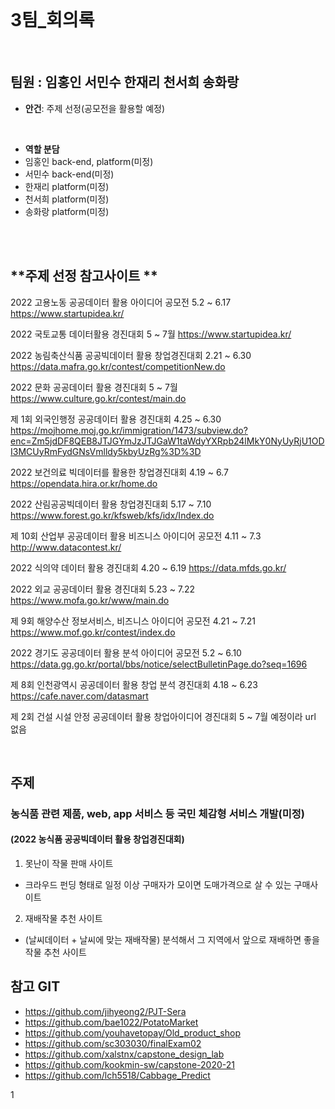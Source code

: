 <br>

# 3팀_회의록 #

<br>

## **팀원 : 임홍인 서민수 한재리 천서희 송화랑**
+ **안건**: 주제 선정(공모전을 활용할 예정)
<br>

+ **역할 분담**
+ 임홍인 back-end, platform(미정)
+ 서민수 back-end(미정)
+ 한재리 platform(미정)
+ 천서희 platform(미정)
+ 송화랑 platform(미정)
<br>


<br>

## **주제 선정 참고사이트 **
2022 고용노동 공공데이터 활용 아이디어 공모전 5.2 ~ 6.17
https://www.startupidea.kr/

2022 국토교통 데이터활용 경진대회 5 ~ 7월
https://www.startupidea.kr/

2022 농림축산식품 공공빅데이터 활용 창업경진대회 2.21 ~ 6.30
https://data.mafra.go.kr/contest/competitionNew.do

2022 문화 공공데이터 활용 경진대회 5 ~ 7월
https://www.culture.go.kr/contest/main.do

제 1회 외국인행정 공공데이터 활용 경진대회 4.25 ~ 6.30
https://mojhome.moj.go.kr/immigration/1473/subview.do?enc=Zm5jdDF8QEB8JTJGYmJzJTJGaW1taWdyYXRpb24lMkY0NyUyRjU1ODI3MCUyRmFydGNsVmlldy5kbyUzRg%3D%3D

2022 보건의료 빅데이터를 활용한 창업경진대회 4.19 ~ 6.7
https://opendata.hira.or.kr/home.do

2022 산림공공빅데이터 활용 창업경진대회 5.17 ~ 7.10
https://www.forest.go.kr/kfsweb/kfs/idx/Index.do

제 10회 산업부 공공데이터 활용 비즈니스 아이디어 공모전 4.11 ~ 7.3
http://www.datacontest.kr/

2022 식의약 데이터 활용 경진대회 4.20 ~ 6.19
https://data.mfds.go.kr/

2022 외교 공공데이터 활용 경진대회 5.23 ~ 7.22
https://www.mofa.go.kr/www/main.do

제 9회 해양수산 정보서비스, 비즈니스 아이디어 공모전 4.21 ~ 7.21
https://www.mof.go.kr/contest/index.do

2022 경기도 공공데이터 활용 분석 아이디어 공모전 5.2 ~ 6.10
https://data.gg.go.kr/portal/bbs/notice/selectBulletinPage.do?seq=1696

제 8회 인천광역시 공공데이터 활용 창업 분석 경진대회 4.18  ~ 6.23
https://cafe.naver.com/datasmart

제 2회 건설 시설 안정 공공데이터 활용 창업아이디어 경진대회 5  ~ 7월
예정이라 url 없음

<br>

 ## **주제**
  ### 농식품 관련 제품, web, app 서비스 등 국민 체감형 서비스 개발(미정)
  #### (2022 농식품 공공빅데이터 활용 창업경진대회)

1. 못난이 작물 판매 사이트
- 크라우드 펀딩 형태로 일정 이상 구매자가 모이면 도매가격으로 살 수 있는 구매사이트

2. 재배작물 추천 사이트
- (날씨데이터 + 날씨에 맞는 재배작물) 분석해서 그 지역에서 앞으로 재배하면 좋을 작물 추천 사이트

## **참고 GIT**
  + https://github.com/jihyeong2/PJT-Sera
  + https://github.com/bae1022/PotatoMarket
  + https://github.com/youhavetopay/Old_product_shop
  + https://github.com/sc303030/finalExam02
  + https://github.com/xalstnx/capstone_design_lab
  + https://github.com/kookmin-sw/capstone-2020-21
  + https://github.com/lch5518/Cabbage_Predict
 
1
